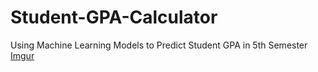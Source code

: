 # Student-GPA-Calculator
Using Machine Learning Models to Predict Student GPA in 5th Semester
[Imgur](https://imgur.com/viK2cfn)
